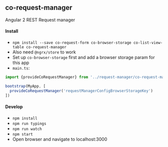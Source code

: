 ## co-request-manager

Angular 2 REST Request manager

#### Install

- `npm install --save co-request-form co-browser-storage co-list-view-table co-request-manager`
- Also need `@ngrx/store` to work
- Set up `co-browser-storage` first and add a browser storage param for this app
- `main.ts`:

```javascript
import {provideCoRequestManager} from '../request-manager/co-request-manager.provider'

bootstrap(MyApp, [
  provideCoRequestManager('requestManagerConfigBrowserStorageKey')
])
```

#### Develop

- `npm install`
- `npm run typings`
- `npm run watch`
- `npm start`
- Open browser and navigate to localhost:3000
